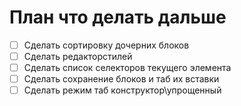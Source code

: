 # План что делать дальше

- [ ] Сделать сортировку дочерних блоков
- [ ] Сделать редакторстилей
- [ ] Сделать список селекторов текущего элемента
- [ ] Сделать сохранение блоков и таб их вставки
- [ ] Сделать режим таб конструктор\упрощенный

